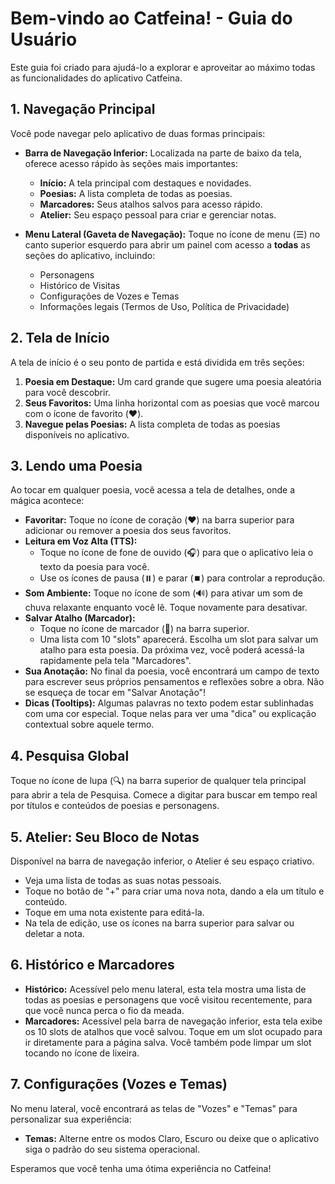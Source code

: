 # Bem-vindo ao Catfeina! - Guia do Usuário

Este guia foi criado para ajudá-lo a explorar e aproveitar ao máximo todas as funcionalidades do aplicativo Catfeina. 

## 1. Navegação Principal

Você pode navegar pelo aplicativo de duas formas principais:

*   **Barra de Navegação Inferior:** Localizada na parte de baixo da tela, oferece acesso rápido às seções mais importantes:
    *   **Início:** A tela principal com destaques e novidades.
    *   **Poesias:** A lista completa de todas as poesias.
    *   **Marcadores:** Seus atalhos salvos para acesso rápido.
    *   **Atelier:** Seu espaço pessoal para criar e gerenciar notas.

*   **Menu Lateral (Gaveta de Navegação):** Toque no ícone de menu (☰) no canto superior esquerdo para abrir um painel com acesso a **todas** as seções do aplicativo, incluindo:
    *   Personagens
    *   Histórico de Visitas
    *   Configurações de Vozes e Temas
    *   Informações legais (Termos de Uso, Política de Privacidade)

## 2. Tela de Início

A tela de início é o seu ponto de partida e está dividida em três seções:

1.  **Poesia em Destaque:** Um card grande que sugere uma poesia aleatória para você descobrir.
2.  **Seus Favoritos:** Uma linha horizontal com as poesias que você marcou com o ícone de favorito (❤️️).
3.  **Navegue pelas Poesias:** A lista completa de todas as poesias disponíveis no aplicativo.

## 3. Lendo uma Poesia

Ao tocar em qualquer poesia, você acessa a tela de detalhes, onde a mágica acontece:

*   **Favoritar:** Toque no ícone de coração (❤️️) na barra superior para adicionar ou remover a poesia dos seus favoritos.
*   **Leitura em Voz Alta (TTS):**
    *   Toque no ícone de fone de ouvido (🎧) para que o aplicativo leia o texto da poesia para você.
    *   Use os ícones de pausa (⏸️) e parar (⏹️) para controlar a reprodução.
*   **Som Ambiente:** Toque no ícone de som (🔊) para ativar um som de chuva relaxante enquanto você lê. Toque novamente para desativar.
*   **Salvar Atalho (Marcador):**
    *   Toque no ícone de marcador (🔖) na barra superior.
    *   Uma lista com 10 "slots" aparecerá. Escolha um slot para salvar um atalho para esta poesia. Da próxima vez, você poderá acessá-la rapidamente pela tela "Marcadores".
*   **Sua Anotação:** No final da poesia, você encontrará um campo de texto para escrever seus próprios pensamentos e reflexões sobre a obra. Não se esqueça de tocar em "Salvar Anotação"!
*   **Dicas (Tooltips):** Algumas palavras no texto podem estar sublinhadas com uma cor especial. Toque nelas para ver uma "dica" ou explicação contextual sobre aquele termo.

## 4. Pesquisa Global

Toque no ícone de lupa (🔍) na barra superior de qualquer tela principal para abrir a tela de Pesquisa. Comece a digitar para buscar em tempo real por títulos e conteúdos de poesias e personagens.

## 5. Atelier: Seu Bloco de Notas

Disponível na barra de navegação inferior, o Atelier é seu espaço criativo.

*   Veja uma lista de todas as suas notas pessoais.
*   Toque no botão de "+" para criar uma nova nota, dando a ela um título e conteúdo.
*   Toque em uma nota existente para editá-la.
*   Na tela de edição, use os ícones na barra superior para salvar ou deletar a nota.

## 6. Histórico e Marcadores

*   **Histórico:** Acessível pelo menu lateral, esta tela mostra uma lista de todas as poesias e personagens que você visitou recentemente, para que você nunca perca o fio da meada.
*   **Marcadores:** Acessível pela barra de navegação inferior, esta tela exibe os 10 slots de atalhos que você salvou. Toque em um slot ocupado para ir diretamente para a página salva. Você também pode limpar um slot tocando no ícone de lixeira.

## 7. Configurações (Vozes e Temas)

No menu lateral, você encontrará as telas de "Vozes" e "Temas" para personalizar sua experiência:

*   **Temas:** Alterne entre os modos Claro, Escuro ou deixe que o aplicativo siga o padrão do seu sistema operacional.

Esperamos que você tenha uma ótima experiência no Catfeina!
